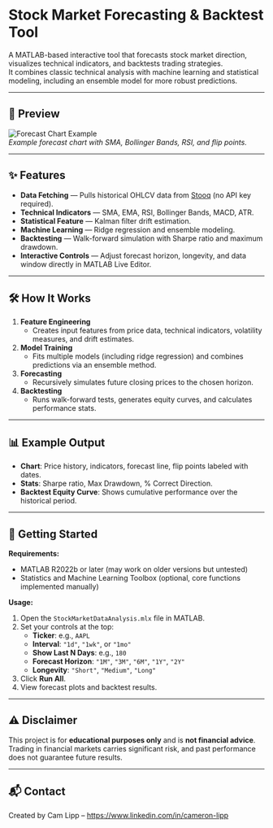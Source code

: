 # Stock Market Forecasting & Backtest Tool

A MATLAB-based interactive tool that forecasts stock market direction, visualizes technical indicators, and backtests trading strategies.  
It combines classic technical analysis with machine learning and statistical modeling, including an ensemble model for more robust predictions.

---

## 📸 Preview
![Forecast Chart Example](preview.png)  
*Example forecast chart with SMA, Bollinger Bands, RSI, and flip points.*

---

## ✨ Features
- **Data Fetching** — Pulls historical OHLCV data from [Stooq](https://stooq.com) (no API key required).
- **Technical Indicators** — SMA, EMA, RSI, Bollinger Bands, MACD, ATR.
- **Statistical Feature** — Kalman filter drift estimation.
- **Machine Learning** — Ridge regression and ensemble modeling.
- **Backtesting** — Walk-forward simulation with Sharpe ratio and maximum drawdown.
- **Interactive Controls** — Adjust forecast horizon, longevity, and data window directly in MATLAB Live Editor.

---

## 🛠 How It Works
1. **Feature Engineering**  
   - Creates input features from price data, technical indicators, volatility measures, and drift estimates.  
2. **Model Training**  
   - Fits multiple models (including ridge regression) and combines predictions via an ensemble method.  
3. **Forecasting**  
   - Recursively simulates future closing prices to the chosen horizon.  
4. **Backtesting**  
   - Runs walk-forward tests, generates equity curves, and calculates performance stats.

---

## 📊 Example Output
- **Chart**: Price history, indicators, forecast line, flip points labeled with dates.
- **Stats**: Sharpe ratio, Max Drawdown, % Correct Direction.
- **Backtest Equity Curve**: Shows cumulative performance over the historical period.

---

## 🚀 Getting Started
**Requirements:**
- MATLAB R2022b or later (may work on older versions but untested)
- Statistics and Machine Learning Toolbox (optional, core functions implemented manually)

**Usage:**
1. Open the `StockMarketDataAnalysis.mlx` file in MATLAB.
2. Set your controls at the top:
   - **Ticker**: e.g., `AAPL`
   - **Interval**: `"1d"`, `"1wk"`, or `"1mo"`
   - **Show Last N Days**: e.g., `180`
   - **Forecast Horizon**: `"1M"`, `"3M"`, `"6M"`, `"1Y"`, `"2Y"`
   - **Longevity**: `"Short"`, `"Medium"`, `"Long"`
3. Click **Run All**.
4. View forecast plots and backtest results.

---

## ⚠ Disclaimer
This project is for **educational purposes only** and is **not financial advice**.  
Trading in financial markets carries significant risk, and past performance does not guarantee future results.


---

## 📬 Contact
Created by Cam Lipp – https://www.linkedin.com/in/cameron-lipp

